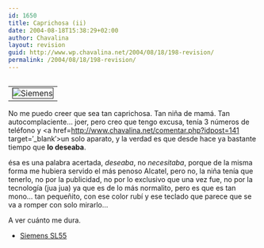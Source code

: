 ```yaml
---
id: 1650
title: Caprichosa (ii)
date: 2004-08-18T15:38:29+02:00
author: Chavalina
layout: revision
guid: http://www.wp.chavalina.net/2004/08/18/198-revision/
permalink: /2004/08/18/198-revision/
---
```

<table cellspacing="5" cellpadding="10" width="1" align="left">
  <tr>
    <td>
      <img src="http://www.chavalina.net/imagenes/fotos/sl55.jpg" border="1" alt=Siemens Sl55" border="1">
    </td>
  </tr>
</table>

No me puedo creer que sea tan caprichosa. Tan ni&ntilde;a de mamá. Tan autocomplaciente… joer, pero creo que tengo excusa, tenía 3 números de teléfono y <a href=http://www.chavalina.net/comentar.php?idpost=141 target=&prime;_blank&prime;>un solo aparato</a>, y la verdad es que desde hace ya bastante tiempo que **lo deseaba**.

ésa es una palabra acertada, _deseaba_, no _necesitaba_, porque de la misma forma me hubiera servido el más penoso Alcatel, pero no, la ni&ntilde;a tenía que tenerlo, no por la publicidad, no por lo exclusivo que una vez fue, no por la tecnología (jua jua) ya que es de lo más normalito, pero es que es tan mono… tan peque&ntilde;ito, con ese color rubí y ese teclado que parece que se va a romper con solo mirarlo…

A ver cuánto me dura.

  * <a href=http://www.siemens-mobile.com/cds/frontdoor/0,2241,hq\_en\_0\_15799\_rArNrNrNrN,00.html target=&prime;_blank&prime;>Siemens SL55</a>